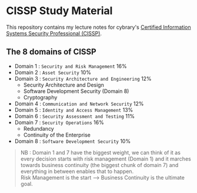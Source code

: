 # CISSP Study Material 
This repository contains my lecture notes for cybrary's [Certified Information Systems Security Professional (CISSP)](https://www.cybrary.it/course/cissp/).
## The 8 domains of CISSP 
- Domain 1 : `Security and Risk Management`  16%
- Domain 2 : `Asset Security`  10%
- Domain 3 : `Security Architecture and Engineering` 12%
	+ Security Architecture and Design 
	+ Software Development Security (Domain 8)
	+ Cryptography
- Domain 4 : `Communication and Network Security`   12%
- Domain 5 : `Identity and Access Management`  13%
- Domain 6 : `Security Assessment and Testing`  11%
- Domain 7 : `Security Operations`  16%
	+ Redundancy 
	+ Continuity of the Enterprise
- Domain 8 : `Software Development Security`  10%

> NB : Domain 1 and 7 have the biggest weight, we can think of it as every decision starts with risk management (Domain 1) and it marches towards business continuity (the biggest chunk of domain 7) and everything in between enables that to happen.  
> Risk Management is the start --> Business Continuity is the ultimate goal. 
